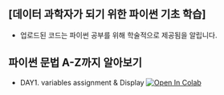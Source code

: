## [데이터 과학자가 되기 위한 파이썬 기초 학습]

* 업로드된 코드는 파이썬 공부를 위해 학술적으로 제공됨을 알립니다.

## 파이썬 문법 A-Z까지 알아보기

* DAY1. variables assignment & Display [![Open In Colab](https://colab.research.google.com/assets/colab-badge.svg)](https://colab.research.google.com/github/Anphago/Python_bible_for_datascientist/blob/main/DAY1_Variables_assignment_%26_Display.ipynb)

